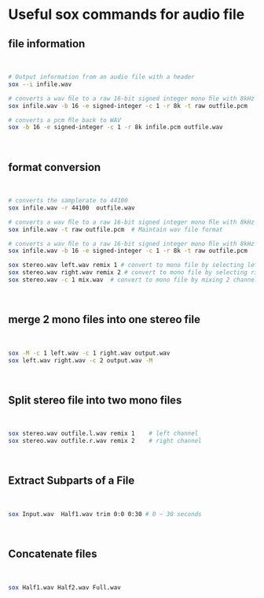 # Useful sox commands for audio file

## file information
<br>

``` bash
# Output information from an audio file with a header
sox --i infile.wav

# converts a wav ﬁle to a raw 16-bit signed integer mono ﬁle with 8kHz
sox infile.wav -b 16 -e signed-integer -c 1 -r 8k -t raw outfile.pcm

# converts a pcm ﬁle back to WAV
sox -b 16 -e signed-integer -c 1 -r 8k infile.pcm outfile.wav


```
<br>


## format conversion
<br>

``` bash
# converts the samplerate to 44100 
sox infile.wav -r 44100  outfile.wav

# converts a wav ﬁle to a raw 16-bit signed integer mono ﬁle with 8kHz
sox infile.wav -t raw outfile.pcm  # Maintain wav file format

# converts a wav ﬁle to a raw 16-bit signed integer mono ﬁle with 8kHz
sox infile.wav -b 16 -e signed-integer -c 1 -r 8k -t raw outfile.pcm

sox stereo.wav left.wav remix 1 # convert to mono file by selecting left channel 
sox stereo.wav right.wav remix 2 # convert to mono file by selecting right channel 
sox stereo.wav -c 1 mix.wav  # convert to mono file by mixing 2 channels
```
<br>


## merge 2 mono files into one stereo file
<br>

``` bash
sox -M -c 1 left.wav -c 1 right.wav output.wav 
sox left.wav right.wav -c 2 output.wav -M
```
<br>
 
## Split stereo file into two mono files
<br>

``` bash
sox stereo.wav outfile.l.wav remix 1    # left channel
sox stereo.wav outfile.r.wav remix 2    # right channel
```
<br>

## Extract Subparts of a File
<br>

``` bash
sox Input.wav  Half1.wav trim 0:0 0:30 # 0 ~ 30 seconds
```
<br>

## Concatenate  files
<br>

``` bash
sox Half1.wav Half2.wav Full.wav
```

